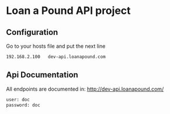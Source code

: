 # Loan a Pound API project

## Configuration
Go to your hosts file and put the next line
```bash
192.168.2.100	dev-api.loanapound.com
```

## Api Documentation
All endpoints are documented in: http://dev-api.loanapound.com/
```bash
user: doc
password: doc
```
